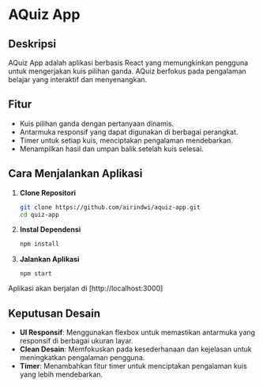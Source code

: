 # AQuiz App

## Deskripsi
AQuiz App adalah aplikasi berbasis React yang memungkinkan pengguna untuk mengerjakan kuis pilihan ganda. AQuiz berfokus pada pengalaman belajar yang interaktif dan menyenangkan.

## Fitur
- Kuis pilihan ganda dengan pertanyaan dinamis.
- Antarmuka responsif yang dapat digunakan di berbagai perangkat.
- Timer untuk setiap kuis, menciptakan pengalaman mendebarkan.
- Menampilkan hasil dan umpan balik setelah kuis selesai.

## Cara Menjalankan Aplikasi

1. **Clone Repositori**
   ```bash
   git clone https://github.com/airindwi/aquiz-app.git
   cd quiz-app
2. **Instal Dependensi**
   ```bash
   npm install
3. **Jalankan Aplikasi**
   ```back
   npm start
Aplikasi akan berjalan di [http://localhost:3000]

## Keputusan Desain

* **UI Responsif**: Menggunakan flexbox untuk memastikan antarmuka yang responsif di berbagai ukuran layar.
* **Clean Desain**: Memfokuskan pada kesederhanaan dan kejelasan untuk meningkatkan pengalaman pengguna.
* **Timer**:
Menambahkan fitur timer untuk menciptakan pengalaman kuis yang lebih mendebarkan.